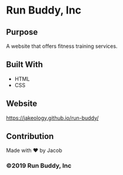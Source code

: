 # Run Buddy, Inc

## Purpose
A website that offers fitness training services. 

## Built With
* HTML
* CSS

## Website
https://jakeology.github.io/run-buddy/

## Contribution
Made with ❤️ by Jacob

### ©️2019 Run Buddy, Inc 
